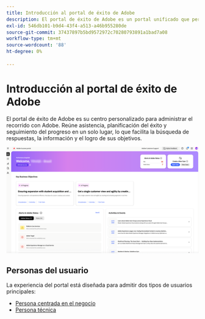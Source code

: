 ```yaml
---
title: Introducción al portal de éxito de Adobe
description: El portal de éxito de Adobe es un portal unificado que permite a los clientes enviar casos, ver el progreso de los tickets, acceder a la asistencia y a las herramientas de planificación.
exl-id: 546db101-b9d4-43f4-a513-a46b955280de
source-git-commit: 37437897b5bd9572972c70280793891a1bad7a08
workflow-type: tm+mt
source-wordcount: '88'
ht-degree: 0%

---
```


# Introducción al portal de éxito de Adobe

El portal de éxito de Adobe es su centro personalizado para administrar el recorrido con Adobe. Reúne asistencia, planificación del éxito y seguimiento del progreso en un solo lugar, lo que facilita la búsqueda de respuestas, la información y el logro de sus objetivos.

![adobe-success-portal-homepage](/help/adobe-success-portal/assets/overview-and-business-persona-overview.png)

## Personas del usuario

La experiencia del portal está diseñada para admitir dos tipos de usuarios principales:

* [Persona centrada en el negocio](/help/adobe-success-portal/business-persona/key-functionalities-for-business-persona.md)
* [Persona técnica](/help/adobe-success-portal/technical-persona/key-functionalities-for-technical-persona.md)
